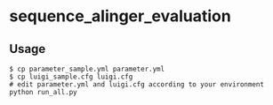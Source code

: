 # sequence_alinger_evaluation

## Usage

```
$ cp parameter_sample.yml parameter.yml
$ cp luigi_sample.cfg luigi.cfg
# edit parameter.yml and luigi.cfg according to your environment
python run_all.py
```
